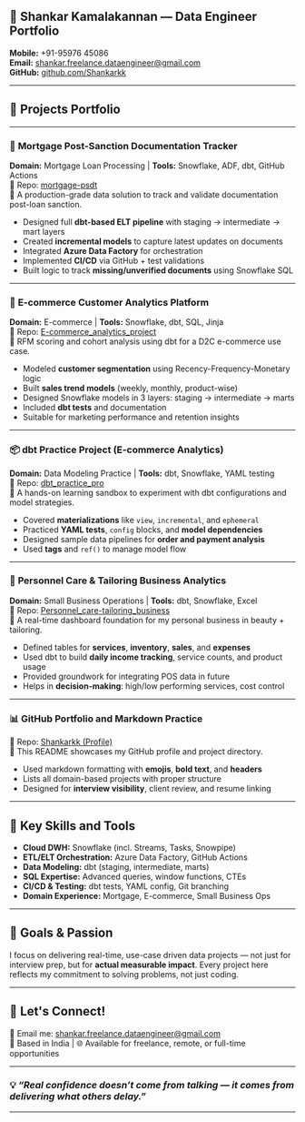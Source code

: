 ## 📌 Shankar Kamalakannan — Data Engineer Portfolio

**Mobile:** +91-95976 45086  
**Email:** shankar.freelance.dataengineer@gmail.com  
**GitHub:** [github.com/Shankarkk](https://github.com/Shankarkk)  

---

## 🚀 Projects Portfolio

---

### 🏡 **Mortgage Post-Sanction Documentation Tracker**  
**Domain:** Mortgage Loan Processing | **Tools:** Snowflake, ADF, dbt, GitHub Actions  
📂 Repo: [mortgage-psdt](https://github.com/Shankarkk/mortgage-psdt)  
📌 A production-grade data solution to track and validate documentation post-loan sanction.

- Designed full **dbt-based ELT pipeline** with staging → intermediate → mart layers  
- Created **incremental models** to capture latest updates on documents  
- Integrated **Azure Data Factory** for orchestration  
- Implemented **CI/CD** via GitHub + test validations  
- Built logic to track **missing/unverified documents** using Snowflake SQL

---

### 🛒 **E-commerce Customer Analytics Platform**  
**Domain:** E-commerce | **Tools:** Snowflake, dbt, SQL, Jinja  
📂 Repo: [E-commerce_analytics_project](https://github.com/Shankarkk/E-commerce_analytics_project)  
📌 RFM scoring and cohort analysis using dbt for a D2C e-commerce use case.

- Modeled **customer segmentation** using Recency-Frequency-Monetary logic  
- Built **sales trend models** (weekly, monthly, product-wise)  
- Designed Snowflake models in 3 layers: staging → intermediate → marts  
- Included **dbt tests** and documentation  
- Suitable for marketing performance and retention insights

---

### 📦 **dbt Practice Project (E-commerce Analytics)**  
**Domain:** Data Modeling Practice | **Tools:** dbt, Snowflake, YAML testing  
📂 Repo: [dbt_practice_pro](https://github.com/Shankarkk/dbt_practice_pro)  
📌 A hands-on learning sandbox to experiment with dbt configurations and model strategies.

- Covered **materializations** like `view`, `incremental`, and `ephemeral`  
- Practiced **YAML tests**, `config` blocks, and **model dependencies**  
- Designed sample data pipelines for **order and payment analysis**  
- Used **tags** and `ref()` to manage model flow

---

### 🧵 **Personnel Care & Tailoring Business Analytics**  
**Domain:** Small Business Operations | **Tools:** dbt, Snowflake, Excel  
📂 Repo: [Personnel_care-tailoring_business](https://github.com/Shankarkk/Personnel_care-tailoring_business)  
📌 A real-time dashboard foundation for my personal business in beauty + tailoring.

- Defined tables for **services**, **inventory**, **sales**, and **expenses**  
- Used dbt to build **daily income tracking**, service counts, and product usage  
- Provided groundwork for integrating POS data in future  
- Helps in **decision-making**: high/low performing services, cost control

---

### 📊 **GitHub Portfolio and Markdown Practice**  
📂 Repo: [Shankarkk (Profile)](https://github.com/Shankarkk)  
📌 This README showcases my GitHub profile and project directory.

- Used markdown formatting with **emojis**, **bold text**, and **headers**  
- Lists all domain-based projects with proper structure  
- Designed for **interview visibility**, client review, and resume linking

---

## 🎯 Key Skills and Tools

- **Cloud DWH:** Snowflake (incl. Streams, Tasks, Snowpipe)  
- **ETL/ELT Orchestration:** Azure Data Factory, GitHub Actions  
- **Data Modeling:** dbt (staging, intermediate, marts)  
- **SQL Expertise:** Advanced queries, window functions, CTEs  
- **CI/CD & Testing:** dbt tests, YAML config, Git branching  
- **Domain Experience:** Mortgage, E-commerce, Small Business Ops

---

## 🧭 Goals & Passion

I focus on delivering real-time, use-case driven data projects — not just for interview prep, but for **actual measurable impact**. Every project here reflects my commitment to solving problems, not just coding.

---

## 🔗 Let's Connect!

📧 Email me: shankar.freelance.dataengineer@gmail.com  
📍 Based in India | 🌐 Available for freelance, remote, or full-time opportunities  

---

### 💡 *“Real confidence doesn’t come from talking — it comes from delivering what others delay.”*  

---
